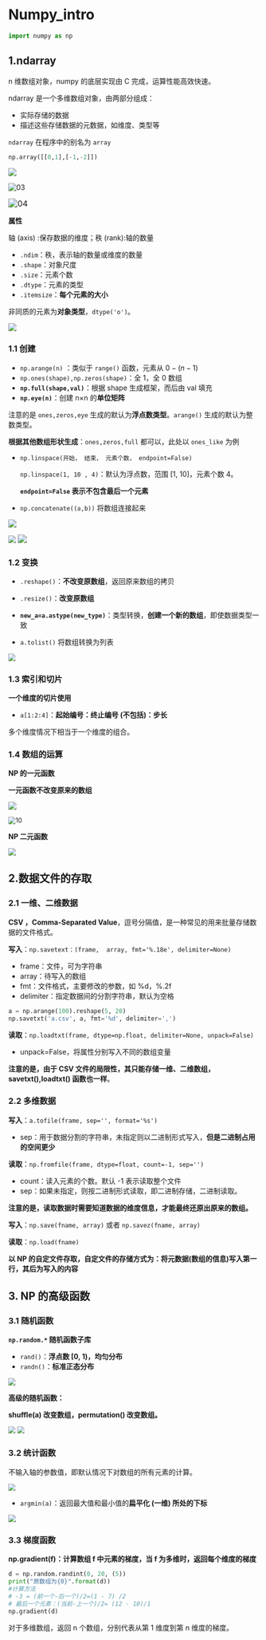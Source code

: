 # Numpy_intro

```python
import numpy as np
```

## 1.ndarray

n 维数组对象，numpy 的底层实现由 C 完成，运算性能高效快速。

ndarray 是一个多维数组对象，由两部分组成：

- 实际存储的数据
- 描述这些存储数据的元数据，如维度、类型等

`ndarray` 在程序中的别名为 `array`

```python
np.array([[0,1],[-1,-2]])
```

![](img/02.jpg)

![03](img/03.jpg)

<img src="img/04.jpg" alt="04" style="zoom:115%;" />

**属性**

轴 (axis) :保存数据的维度；秩 (rank):轴的数量

- `.ndim`：秩，表示轴的数量或维度的数量
- `.shape`：对象尺度
- `.size`：元素个数
- `.dtype`：元素的类型
- `.itemsize`：**每个元素的大小**

非同质的元素为**对象类型**，`dtype('o')`。

![](img/01.jpg)

### 1.1 创建

- `np.arange(n)` ：类似于 `range()` 函数，元素从 $0-(n-1)$
- `np.ones(shape),np.zeros(shape)`：全 1，全 0 数组
- **`np.full(shape,val)`**：根据 shape 生成框架，而后由 val 填充
- **`np.eye(n)`**：创建 n×n 的**单位矩阵**

注意的是 `ones,zeros,eye` 生成的默认为**浮点数类型**。`arange()` 生成的默认为整数类型。

**根据其他数组形状生成**：`ones,zeros,full` 都可以，此处以 `ones_like` 为例

- `np.linspace(开始， 结束， 元素个数， endpoint=False)`

  `np.linspace(1, 10 , 4)`：默认为浮点数，范围 [1, 10]，元素个数 4。

  **`endpoint=False` 表示不包含最后一个元素**

- `np.concatenate((a,b))` 将数组连接起来

![](img/05.jpg)

<img src="img/06.jpg" style="zoom:96%;" />

<img src="img/07.jpg" style="zoom:108%;" />

### 1.2 变换

- `.reshape()`：**不改变原数组**，返回原来数组的拷贝
- `.resize()`：**改变原数组**

- **`new_a=a.astype(new_type)`**：类型转换，**创建一个新的数组**，即使数据类型一致
- `a.tolist()` 将数组转换为列表

<img src="img/08.jpg" style="zoom:90%;" />

### 1.3 索引和切片

**一个维度的切片使用**

- `a[1:2:4]`：**起始编号：终止编号 (不包括)：步长**

多个维度情况下相当于一个维度的组合。

### 1.4 数组的运算

**NP 的一元函数**

**一元函数不改变原来的数组**

![](img/09.jpg)

<img src="img/10.jpg" alt="10" style="zoom:90%;" />

**NP 二元函数**

<img src="img/11.jpg" style="zoom:92%;" />

## 2.数据文件的存取

### 2.1 一维、二维数据

**CSV ，Comma-Separated Value**，逗号分隔值，是一种常见的用来批量存储数据的文件格式。

**写入**：`np.savetext：(frame,  array, fmt='%.18e', delimiter=None)`

- frame：文件，可为字符串
- array：待写入的数组
- fmt：文件格式，主要修改的参数，如 %d，%.2f
- delimiter：指定数据间的分割字符串，默认为空格

```python
a = np.arange(100).reshape(5, 20)
np.savetxt('a.csv', a, fmt='%d', delimiter=',')
```

**读取**：`np.loadtxt(frame, dtype=np.float, delimiter=None, unpack=False)`

- unpack=False，将属性分别写入不同的数组变量

**注意的是，由于 CSV 文件的局限性，其只能存储一维、二维数组，savetxt(),loadtxt() 函数也一样**。

### 2.2 多维数据

**写入**：`a.tofile(frame, sep='', format='%s')`

- sep：用于数据分割的字符串，未指定则以二进制形式写入，**但是二进制占用的空间更少**

**读取**：`np.fromfile(frame, dtype=float, count=-1, sep='')`

- count：读入元素的个数。默认 -1 表示读取整个文件
- sep：如果未指定，则按二进制形式读取，即二进制存储，二进制读取。

**注意的是，读取数据时需要知道数据的维度信息，才能最终还原出原来的数组。**

**写入**：`np.save(fname, array)` 或者 `np.savez(fname, array)`

**读取**：`np.load(fname)`

**以 NP 的自定文件存取，自定文件的存储方式为：将元数据(数组的信息)写入第一行，其后为写入的内容**

## 3. NP 的高级函数

### 3.1 随机函数

**`np.random.*` 随机函数子库**

- `rand()`：**浮点数 [0, 1)，均匀分布**
- `randn()`：**标准正态分布**

<img src="img/12.jpg" style="zoom:90%;" />

**高级的随机函数：**

**shuffle(a) 改变数组，permutation() 改变数组。**

<img src="img/13.jpg" style="zoom:90%;" />

<img src="img/14.jpg" style="zoom:88%;" />

### 3.2 统计函数

不输入轴的参数值，即默认情况下对数组的所有元素的计算。

<img src="img/15.jpg" style="zoom:88%;" />

- `argmin(a)`：返回最大值和最小值的**扁平化 (一维) 所处的下标**

<img src="img/16.jpg" style="zoom:96%;" />

### 3.3 梯度函数

**np.gradient(f)：计算数组 f 中元素的梯度，当 f 为多维时，返回每个维度的梯度**

```python
d = np.random.randint(0, 20, (5))
print("原数组为{0}".format(d))
#计算方法
# -3 = (前一个-后一个)/2=(1 - 7) /2
# 最后一个元素：(当前-上一个)/2= (12 - 10)/1
np.gradient(d)
```

对于多维数组，返回 n 个数组，分别代表从第 1 维度到第 n 维度的梯度。

